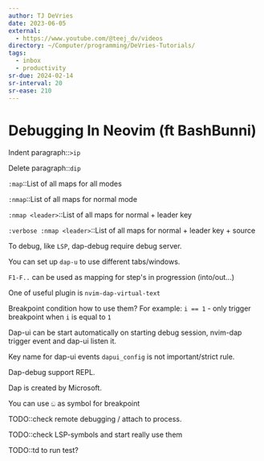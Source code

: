 ```yaml
---
author: TJ DeVries
date: 2023-06-05
external:
  - https://www.youtube.com/@teej_dv/videos
directory: ~/Computer/programming/DeVries-Tutorials/
tags:
  - inbox
  - productivity
sr-due: 2024-02-14
sr-interval: 20
sr-ease: 210
---
```

# Debugging In Neovim (ft BashBunni)

Indent paragraph::`>ip`

Delete paragraph::`dip`

`:map`::List of all maps for all modes

`:nmap`::List of all maps for normal mode

`:nmap <leader>`::List of all maps for normal + leader key

`:verbose :nmap <leader>`::List of all maps for normal + leader key + source

To debug, like `LSP`, dap-debug require debug server.

You can set up `dap-u` to use different tabs/windows.

`F1-F..` can be used as mapping for step's in progression (into/out...)

One of useful plugin is `nvim-dap-virtual-text`

Breakpoint condition how to use them?
&#10;
For example: `i == 1` - only trigger breakpoint when `i` is equal to `1`

Dap-ui can be start automatically on starting debug session, nvim-dap trigger
event and dap-ui listen it.

Key name for dap-ui events `dapui_config` is not important/strict rule.

Dap-debug support REPL.

Dap is created by Microsoft.

You can use `ඞ` as symbol for breakpoint

TODO::check remote debugging / attach to process.

TODO::check LSP-symbols and start really use them

TODO::<leader>td to run test?
